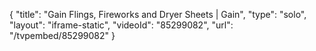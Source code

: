 {
    "title": "Gain Flings, Fireworks and Dryer Sheets | Gain",
    "type": "solo",
    "layout": "iframe-static",
    "videoId": "85299082",
    "url": "\/tvpembed\/85299082"
}